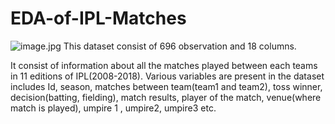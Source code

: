 # EDA-of-IPL-Matches
![image.jpg](C:/Users/amber.a.jain/Documents/Images/ipl.jpg)
This dataset consist of 696 observation and 18 columns.

It consist of information about all the matches played between each teams in 11 editions of IPL(2008-2018). Various variables are present in the dataset includes Id, season, matches between team(team1 and team2), toss winner, decision(batting, fielding), match results, player of the match, venue(where match is played), umpire 1 , umpire2, umpire3 etc.
